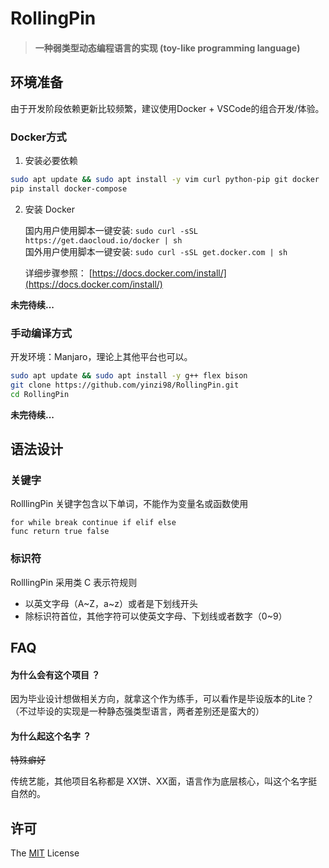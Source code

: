 # RollingPin
> #### 一种弱类型动态编程语言的实现 (toy-like programming language)

## 环境准备
由于开发阶段依赖更新比较频繁，建议使用Docker + VSCode的组合开发/体验。

### Docker方式
1. 安装必要依赖
```bash
sudo apt update && sudo apt install -y vim curl python-pip git docker
pip install docker-compose
```
2. 安装 Docker

    国内用户使用脚本一键安装: `sudo curl -sSL https://get.daocloud.io/docker | sh`  
    国外用户使用脚本一键安装: `sudo curl -sSL get.docker.com | sh`
    
    详细步骤参照： [https://docs.docker.com/install/](https://docs.docker.com/install/)

**未完待续...**


### 手动编译方式
开发环境：Manjaro，理论上其他平台也可以。

```bash
sudo apt update && sudo apt install -y g++ flex bison
git clone https://github.com/yinzi98/RollingPin.git
cd RollingPin
```
**未完待续...**

## 语法设计
### 关键字
RolllingPin 关键字包含以下单词，不能作为变量名或函数使用
```
for while break continue if elif else 
func return true false
```

### 标识符
RolllingPin 采用类 C 表示符规则
- 以英文字母（A~Z，a~z）或者是下划线开头
- 除标识符首位，其他字符可以使英文字母、下划线或者数字（0~9）

## FAQ
#### 为什么会有这个项目 ？
因为毕业设计想做相关方向，就拿这个作为练手，可以看作是毕设版本的Lite？（不过毕设的实现是一种静态强类型语言，两者差别还是蛮大的）

#### 为什么起这个名字 ？
~~特殊癖好~~  

传统艺能，其他项目名称都是 XX饼、XX面，语言作为底层核心，叫这个名字挺自然的。


## 许可
The [MIT](http://opensource.org/licenses/MIT) License